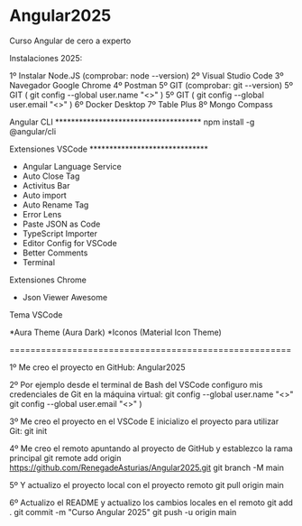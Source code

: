 # Angular2025
Curso Angular de cero a experto

Instalaciones 2025:

1º Instalar Node.JS (comprobar: node --version)
2º Visual Studio Code
3º Navegador Google Chrome
4º Postman
5º GIT (comprobar: git --version)
5º GIT ( git config --global user.name "<<usuario>>" )
5º GIT ( git config --global user.email "<<email>>" )
6º Docker Desktop
7º Table Plus
8º Mongo Compass

Angular CLI *************************************
npm install -g @angular/cli

Extensiones VSCode ******************************

* Angular Language Service
* Auto Close Tag
* Activitus Bar
* Auto import
* Auto Rename Tag
* Error Lens
* Paste JSON as Code
* TypeScript Importer
* Editor Config for VSCode
* Better Comments
* Terminal

Extensiones Chrome

* Json Viewer Awesome

Tema VSCode

*Aura Theme (Aura Dark)
*Iconos (Material Icon Theme)


======================================================

1º Me creo el proyecto en GitHub: Angular2025

2º Por ejemplo desde el terminal de Bash del VSCode
configuro mis credenciales de Git en la máquina virtual:
git config --global user.name "<<usuario>>"
git config --global user.email "<<email>>" )

3º Me creo el proyecto en el VSCode
E inicializo el proyecto para utilizar Git:
git init

4º Me creo el remoto apuntando al proyecto de GitHub y establezco la rama principal
git remote add origin https://github.com/RenegadeAsturias/Angular2025.git
git branch -M main

5º Y actualizo el proyecto local con el proyecto remoto
git pull origin main

6º Actualizo el README y actualizo los cambios locales en el remoto
git add .
git commit -m "Curso Angular 2025"
git push -u origin main


















